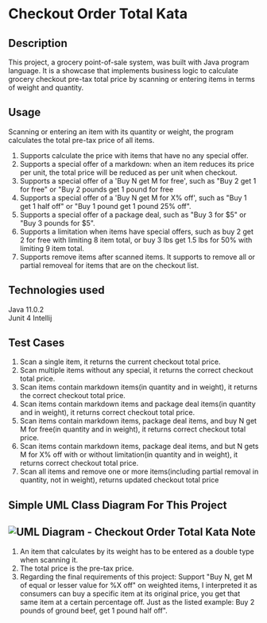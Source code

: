 Checkout Order Total Kata
======
Description 
-------------------------------
This project, a grocery point-of-sale system, was built with Java program language. It is a showcase that implements business logic to calculate grocery checkout pre-tax total price by scanning or entering items in terms of weight and quantity.

Usage
-------------
Scanning or entering an item with its quantity or weight, the program calculates the total pre-tax price of all items.
 
1. Supports calculate the price with items that have no any special offer. 
2. Supports a special offer of a markdown: when an item reduces its price per unit, the total price will be reduced as per unit when checkout.
3. Supports a special offer of a 'Buy N get M for free', such as "Buy 2 get 1 for free" or "Buy 2 pounds get 1 pound for free
4. Supports a special offer of a 'Buy N get M for X% off', such as "Buy 1 get 1 half off" or "Buy 1 pound get 1 pound 25% off".
5. Supports a special offer of a package deal, such as "Buy 3 for $5" or "Buy 3 pounds for $5".
6. Supports a limitation when items have special offers, such as buy 2 get 2 for free with limiting 8 item total, or buy 3 lbs get 1.5 lbs for 50% with limiting 9 item total.
7. Supports remove items after scanned items. It supports to remove all or partial removeal for items that are on the checkout list.

Technologies used
--
Java 11.0.2       
Junit 4
Intellij

Test Cases
--
1. Scan a single item, it returns the current checkout total price.
2. Scan multiple items without any special, it returns the correct checkout total price.
3. Scan items contain markdown items(in quantity and in weight), it returns the correct checkout total price.
4. Scan items contain markdown items and package deal items(in quantity and in weight), it returns correct checkout total price.
5. Scan items contain markdown items, package deal items, and buy N get M for free(in quantity and in weight), it returns correct checkout total price.
6. Scan items contain markdown items, package deal items, and but N gets M for X% off with or without limitation(in quantity and in weight), it returns correct checkout total price.
7. Scan all items and remove one or more items(including partial removal in quantity, not in weight), returns updated checkout total price
 
Simple UML Class Diagram For This Project
---
![UML Diagram - Checkout Order Total Kata](https://user-images.githubusercontent.com/43623996/68981671-37dd5480-07d2-11ea-9833-5aed8f8fb531.png)
Note
---
1. An item that calculates by its weight has to be entered as a double type when scanning it.
2. The total price is the pre-tax price.
3. Regarding the final requirements of this project: Support "Buy N, get M of equal or lesser value for %X off" on weighted items, I interpreted it as consumers can buy a specific item at its original price, you get that same item at a certain percentage off. Just as the listed example: Buy 2 pounds of ground beef, get 1 pound half off".  

